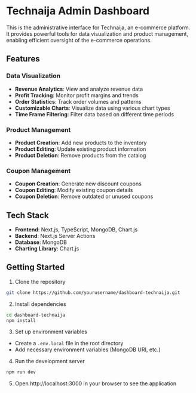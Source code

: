 # Technaija Admin Dashboard

This is the administrative interface for Technaija, an e-commerce platform. It provides powerful tools for data visualization and product management, enabling efficient oversight of the e-commerce operations.

## Features

### Data Visualization
- **Revenue Analytics**: View and analyze revenue data
- **Profit Tracking**: Monitor profit margins and trends
- **Order Statistics**: Track order volumes and patterns
- **Customizable Charts**: Visualize data using various chart types
- **Time Frame Filtering**: Filter data based on different time periods

### Product Management
- **Product Creation**: Add new products to the inventory
- **Product Editing**: Update existing product information
- **Product Deletion**: Remove products from the catalog

### Coupon Management
- **Coupon Creation**: Generate new discount coupons
- **Coupon Editing**: Modify existing coupon details
- **Coupon Deletion**: Remove outdated or unused coupons

## Tech Stack
- **Frontend**: Next.js, TypeScript, MongoDB, Chart.js
- **Backend**: Next.js Server Actions
- **Database**: MongoDB
- **Charting Library**: Chart.js

## Getting Started

1. Clone the repository
```bash
git clone https://github.com/yourusername/dashboard-technaija.git
```
2. Install dependencies
```bash 
cd dashboard-technaija
npm install
```
3. Set up environment variables
- Create a `.env.local` file in the root directory
- Add necessary environment variables (MongoDB URI, etc.)
4. Run the development server
```bash
npm run dev
```
5. Open http://localhost:3000 in your browser to see the application
